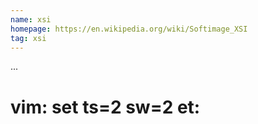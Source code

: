 ```yaml
---
name: xsi
homepage: https://en.wikipedia.org/wiki/Softimage_XSI
tag: xsi
---
```

...
# vim: set ts=2 sw=2 et:
